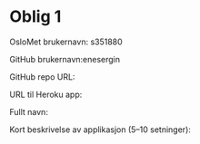 Oblig 1
=======
OsloMet brukernavn: s351880

GitHub brukernavn:enesergin

GitHub repo URL:

URL til Heroku app:

Fullt navn:

Kort beskrivelse av applikasjon (5–10 setninger):
